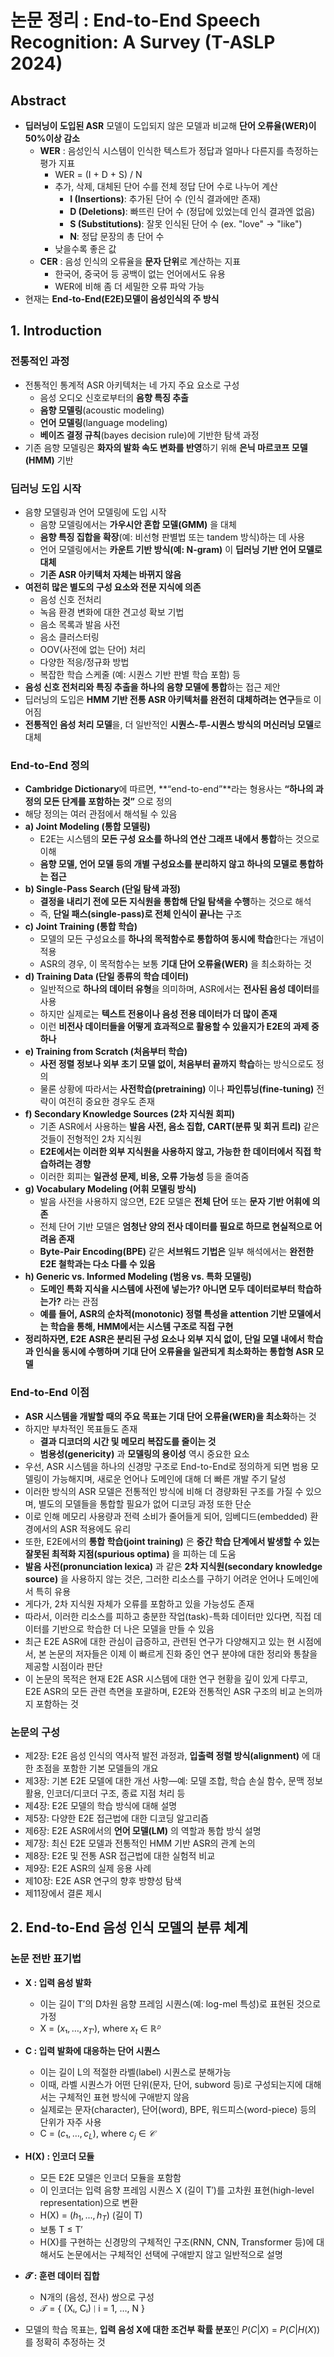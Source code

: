 # 논문 정리 : End-to-End Speech Recognition: A Survey (T-ASLP 2024)

## Abstract
- **딥러닝이 도입된 ASR** 모델이 도입되지 않은 모델과 비교해 **단어 오류율(WER)이 50%이상 감소**
  - **WER** : 음성인식 시스템이 인식한 텍스트가 정답과 얼마나 다른지를 측정하는 평가 지표
    - WER = (I + D + S) / N
    - 추가, 삭제, 대체된 단어 수를 전체 정답 단어 수로 나누어 계산
      - **I (Insertions)**: 추가된 단어 수 (인식 결과에만 존재)
      - **D (Deletions)**: 빠뜨린 단어 수 (정답에 있었는데 인식 결과엔 없음)
      - **S (Substitutions)**: 잘못 인식된 단어 수 (ex. "love" → "like")
      - **N**: 정답 문장의 총 단어 수
    - 낮을수록 좋은 값
  - **CER** : 음성 인식의 오류율을 **문자 단위**로 계산하는 지표
    - 한국어, 중국어 등 공백이 없는 언어에서도 유용
    - WER에 비해 좀 더 세밀한 오류 파악 가능
- 현재는 **End-to-End(E2E)모델이 음성인식의 주 방식**

## 1. Introduction
### 전통적인 과정
- 전통적인 통계적 ASR 아키텍처는 네 가지 주요 요소로 구성
  - 음성 오디오 신호로부터의 **음향 특징 추출**
  - **음향 모델링**(acoustic modeling)
  - **언어 모델링**(language modeling)
  - **베이즈 결정 규칙**(bayes decision rule)에 기반한 탐색 과정
- 기존 음향 모델링은 **화자의 발화 속도 변화를 반영**하기 위해 **은닉 마르코프 모델(HMM)** 기반

### 딥러닝 도입 시작
- 음향 모델링과 언어 모델링에 도입 시작
  - 음향 모델링에서는 **가우시안 혼합 모델(GMM)** 을 대체
  - **음향 특징 집합을 확장**(예: 비선형 판별법 또는 tandem 방식)하는 데 사용
  - 언어 모델링에서는 **카운트 기반 방식(예: N-gram)** 이 **딥러닝 기반 언어 모델로 대체**
  - **기존 ASR 아키텍처 자체는 바뀌지 않음**
- **여전히 많은 별도의 구성 요소와 전문 지식에 의존**
  - 음성 신호 전처리
  - 녹음 환경 변화에 대한 견고성 확보 기법
  - 음소 목록과 발음 사전
  - 음소 클러스터링
  - OOV(사전에 없는 단어) 처리
  - 다양한 적응/정규화 방법
  - 복잡한 학습 스케줄 (예: 시퀀스 기반 판별 학습 포함) 등
- **음성 신호 전처리와 특징 추출을 하나의 음향 모델에 통합**하는 접근 제안
- 딥러닝의 도입은 **HMM 기반 전통 ASR 아키텍처를 완전히 대체하려는 연구**들로 이어짐
- **전통적인 음성 처리 모델**을, 더 일반적인 **시퀀스-투-시퀀스 방식의 머신러닝 모델**로 대체

### End-to-End 정의
- **Cambridge Dictionary**에 따르면, **“end-to-end”**라는 형용사는 **“하나의 과정의 모든 단계를 포함하는 것”** 으로 정의
- 해당 정의는 여러 관점에서 해석될 수 있음
- **a) Joint Modeling (통합 모델링)**
  - E2E는 시스템의 **모든 구성 요소를 하나의 연산 그래프 내에서 통합**하는 것으로 이해
  - **음향 모델, 언어 모델 등의 개별 구성요소를 분리하지 않고 하나의 모델로 통합하는 접근**
- **b) Single-Pass Search (단일 탐색 과정)**
  - **결정을 내리기 전에 모든 지식원을 통합해 단일 탐색을 수행**하는 것으로 해석
  - 즉, **단일 패스(single-pass)로 전체 인식이 끝나는** 구조
- **c) Joint Training (통합 학습)**
  - 모델의 모든 구성요소를 **하나의 목적함수로 통합하여 동시에 학습**한다는 개념이 적용
  - ASR의 경우, 이 목적함수는 보통 **기대 단어 오류율(WER)** 을 최소화하는 것
- **d) Training Data (단일 종류의 학습 데이터)**
  - 일반적으로 **하나의 데이터 유형**을 의미하며, ASR에서는 **전사된 음성 데이터**를 사용
  - 하지만 실제로는 **텍스트 전용이나 음성 전용 데이터가 더 많이 존재**
  - 이런 **비전사 데이터들을 어떻게 효과적으로 활용할 수 있을지가 E2E의 과제 중 하나**
- **e) Training from Scratch (처음부터 학습)**
  - **사전 정렬 정보나 외부 초기 모델 없이, 처음부터 끝까지 학습**하는 방식으로도 정의
  - 물론 상황에 따라서는 **사전학습(pretraining)** 이나 **파인튜닝(fine-tuning)** 전략이 여전히 중요한 경우도 존재
- **f) Secondary Knowledge Sources (2차 지식원 회피)**
  - 기존 ASR에서 사용하는 **발음 사전, 음소 집합, CART(분류 및 회귀 트리)** 같은 것들이 전형적인 2차 지식원
  - **E2E에서는 이러한 외부 지식원을 사용하지 않고, 가능한 한 데이터에서 직접 학습하려는 경향**
  - 이러한 회피는 **일관성 문제, 비용, 오류 가능성** 등을 줄여줌
- **g) Vocabulary Modeling (어휘 모델링 방식)**
  - 발음 사전을 사용하지 않으면, E2E 모델은 **전체 단어** 또는 **문자 기반 어휘에 의존**
  - 전체 단어 기반 모델은 **엄청난 양의 전사 데이터를 필요로 하므로 현실적으로 어려움 존재**
  - **Byte-Pair Encoding(BPE)** 같은 **서브워드 기법은** 일부 해석에서는 **완전한 E2E 철학과는 다소 다를 수 있음**
- **h) Generic vs. Informed Modeling (범용 vs. 특화 모델링)**
  - **도메인 특화 지식을 시스템에 사전에 넣는가? 아니면 모두 데이터로부터 학습하는가?** 라는 관점
  - **예를 들어, ASR의 순차적(monotonic) 정렬 특성을 attention 기반 모델에서는 학습을 통해, HMM에서는 시스템 구조로 직접 구현**
- **정리하자면, E2E ASR은 분리된 구성 요소나 외부 지식 없이, 단일 모델 내에서 학습과 인식을 동시에 수행하며 기대 단어 오류율을 일관되게 최소화하는 통합형 ASR 모델**


### End-to-End 이점
- **ASR 시스템을 개발할 때의 주요 목표는 기대 단어 오류율(WER)을 최소화**하는 것
- 하지만 부차적인 목표들도 존재
  - **결과 디코더의 시간 및 메모리 복잡도를 줄이는 것**
  - **범용성(genericity)** 과 **모델링의 용이성** 역시 중요한 요소
- 우선, ASR 시스템을 하나의 신경망 구조로 End-to-End로 정의하게 되면 범용 모델링이 가능해지며, 새로운 언어나 도메인에 대해 더 빠른 개발 주기 달성
- 이러한 방식의 ASR 모델은 전통적인 방식에 비해 더 경량화된 구조를 가질 수 있으며, 별도의 모델들을 통합할 필요가 없어 디코딩 과정 또한 단순
- 이로 인해 메모리 사용량과 전력 소비가 줄어들게 되어, 임베디드(embedded) 환경에서의 ASR 적용에도 유리
- 또한, E2E에서의 **통합 학습(joint training)** 은 **중간 학습 단계에서 발생할 수 있는 잘못된 최적화 지점(spurious optima)** 을 피하는 데 도움
- **발음 사전(pronunciation lexica)** 과 같은 **2차 지식원(secondary knowledge source)** 을 사용하지 않는 것은,
그러한 리소스를 구하기 어려운 언어나 도메인에서 특히 유용
- 게다가, 2차 지식원 자체가 오류를 포함하고 있을 가능성도 존재
- 따라서, 이러한 리소스를 피하고 충분한 작업(task)-특화 데이터만 있다면, 직접 데이터를 기반으로 학습한 더 나은 모델을 만들 수 있음
- 최근 E2E ASR에 대한 관심이 급증하고, 관련된 연구가 다양해지고 있는 현 시점에서, 본 논문의 저자들은 이제 이 빠르게 진화 중인 연구 분야에 대한 정리와 통찰을 제공할 시점이라 판단
- 이 논문의 목적은 현재 E2E ASR 시스템에 대한 연구 현황을 깊이 있게 다루고, E2E ASR의 모든 관련 측면을 포괄하며, E2E와 전통적인 ASR 구조의 비교 논의까지 포함하는 것

### 논문의 구성
- 제2장: E2E 음성 인식의 역사적 발전 과정과, **입출력 정렬 방식(alignment)** 에 대한 초점을 포함한 기본 모델들의 개요
- 제3장: 기본 E2E 모델에 대한 개선 사항—예: 모델 조합, 학습 손실 함수, 문맥 정보 활용, 인코더/디코더 구조, 종료 지점 처리 등
- 제4장: E2E 모델의 학습 방식에 대해 설명
- 제5장: 다양한 E2E 접근법에 대한 디코딩 알고리즘
- 제6장: E2E ASR에서의 **언어 모델(LM)** 의 역할과 통합 방식 설명
- 제7장: 최신 E2E 모델과 전통적인 HMM 기반 ASR의 관계 논의
- 제8장: E2E 및 전통 ASR 접근법에 대한 실험적 비교
- 제9장: E2E ASR의 실제 응용 사례
- 제10장: E2E ASR 연구의 향후 방향성 탐색
- 제11장에서 결론 제시




## 2. End-to-End 음성 인식 모델의 분류 체계

### 논문 전반 표기법
- **X : 입력 음성 발화**
  - 이는 길이 T′의 D차원 음향 프레임 시퀀스(예: log-mel 특성)로 표현된 것으로 가정
  - X = $(x₁, …, x_{T′})$,   where   $x_t$ ∈ $ℝᴰ$
- **C : 입력 발화에 대응하는 단어 시퀀스**
  - 이는 길이 L의 적절한 라벨(label) 시퀀스로 분해가능
  - 이때, 라벨 시퀀스가 어떤 단위(문자, 단어, subword 등)로 구성되는지에 대해서는 구체적인 표현 방식에 구애받지 않음
  - 실제로는 문자(character), 단어(word), BPE, 워드피스(word-piece) 등의 단위가 자주 사용
  - C = $(c₁, …, c_L)$,   where   $c_j$ ∈ $𝒞$
- **H(X) : 인코더 모듈**
  - 모든 E2E 모델은 인코더 모듈을 포함함
  - 이 인코더는 입력 음향 프레임 시퀀스 X (길이 T′)를 고차원 표현(high-level representation)으로 변환
  - H(X) = $(h_1, ..., h_T)$ (길이 T)
  - 보통 T ≤ T′
  - H(X)를 구현하는 신경망의 구체적인 구조(RNN, CNN, Transformer 등)에 대해서도 논문에서는 구체적인 선택에 구애받지 않고 일반적으로 설명
- **𝓣 : 훈련 데이터 집합**
  - N개의 (음성, 전사) 쌍으로 구성
  - 𝒯 = { (Xᵢ, Cᵢ) ∣ i = 1, …, N }
 
- 모델의 학습 목표는, **입력 음성 X에 대한 조건부 확률 분포**인 $P(C|X)$ = $P(C|H(X))$ 를 정확히 추정하는 것
